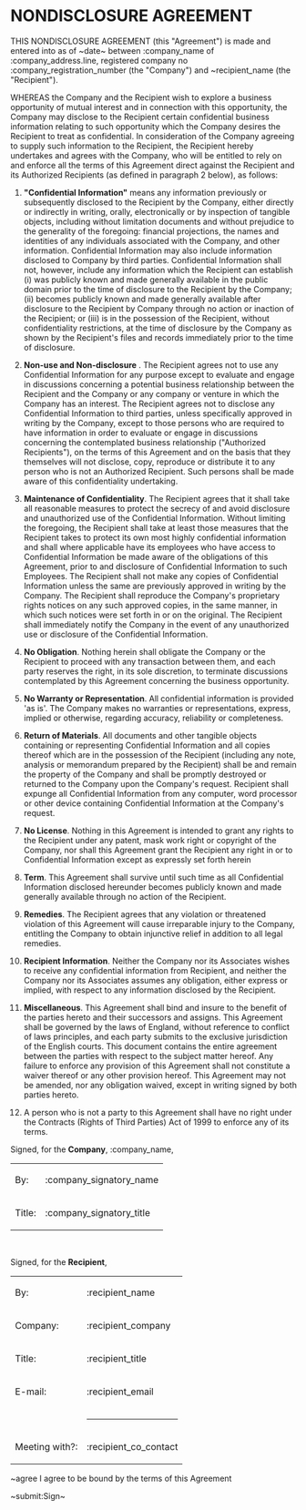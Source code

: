 # NONDISCLOSURE AGREEMENT
THIS NONDISCLOSURE AGREEMENT (this "Agreement") is made and entered into as of ~date~ between :company_name of :company_address.line, registered company no :company_registration_number (the "Company") and ~recipient_name (the "Recipient").

WHEREAS the Company and the Recipient wish to explore a business opportunity of mutual interest and in connection with this opportunity, the Company may disclose to the Recipient certain confidential business information relating to such opportunity which the Company desires the Recipient to treat as confidential.  In consideration of the Company agreeing to supply such information to the Recipient, the Recipient hereby undertakes and agrees with the Company, who will be entitled to rely on and enforce all the terms of this Agreement direct against the Recipient and its Authorized Recipients (as defined in paragraph 2 below), as follows:

1. __"Confidential Information"__ means any information previously or subsequently disclosed to the Recipient by the Company, either directly or indirectly in writing, orally, electronically or by inspection of tangible objects, including without limitation documents and without prejudice to the generality of the foregoing: financial projections, the names and identities of any individuals associated with the Company, and other information.  Confidential Information may also include information disclosed to Company by third parties.  Confidential Information shall not, however, include any information which the Recipient can establish (i) was publicly known and made generally available in the public domain prior to the time of disclosure to the Recipient by the Company; (ii) becomes publicly known and made generally available after disclosure to the Recipient by Company through no action or inaction of the Recipient; or (iii) is in the possession of the Recipient, without confidentiality restrictions, at the time of disclosure by the Company as shown by the Recipient's files and records immediately prior to the time of disclosure.

2. __Non-use and Non-disclosure__ .  The Recipient agrees not to use any Confidential Information for any purpose except to evaluate and engage in discussions concerning a potential business relationship between the Recipient and the Company or any company or venture in which the Company has an interest.  The Recipient agrees not to disclose any Confidential Information to third parties, unless specifically approved in writing by the Company, except to those persons who are required to have information in order to evaluate or engage in discussions concerning the contemplated business relationship ("Authorized Recipients"), on the terms of this Agreement and on the basis that they themselves will not disclose, copy, reproduce or distribute it to any person who is not an Authorized Recipient.  Such persons shall be made aware of this confidentiality undertaking.

3. __Maintenance of Confidentiality__.  The Recipient agrees that it shall take all reasonable measures to protect the secrecy of and avoid disclosure and unauthorized use of the Confidential Information.  Without limiting the foregoing, the Recipient shall take at least those measures that the Recipient takes to protect its own most highly confidential information and shall where applicable have its employees who have access to Confidential Information be made aware of the obligations of this Agreement, prior to and disclosure of Confidential Information to such Employees.  The Recipient shall not make any copies of Confidential Information unless the same are previously approved in writing by the Company.  The Recipient shall reproduce the Company's proprietary rights notices on any such approved copies, in the same manner, in which such notices were set forth in or on the original.  The Recipient shall immediately notify the Company in the event of any unauthorized use or disclosure of the Confidential Information.

4. __No Obligation__.  Nothing herein shall obligate the Company or the Recipient to proceed with any transaction between them, and each party reserves the right, in its sole discretion, to terminate discussions contemplated by this Agreement concerning the business opportunity.

5. __No Warranty or Representation__.  All confidential information is provided 'as is'. The Company makes no warranties or representations, express, implied or otherwise, regarding accuracy, reliability or completeness.

6. __Return of Materials__.  All documents and other tangible objects containing or representing Confidential Information and all copies thereof which are in the possession of the Recipient (including any note, analysis or memorandum prepared by the Recipient) shall be and remain the property of the Company and shall be promptly destroyed or returned to the Company upon the Company's request.  Recipient shall expunge all Confidential Information from any computer, word processor or other device containing Confidential Information at the Company's request.

7. __No License__.  Nothing in this Agreement is intended to grant any rights to the Recipient under any patent, mask work right or copyright of the Company, nor shall this Agreement grant the Recipient any right in or to Confidential Information except as expressly set forth herein

8. __Term__.  This Agreement shall survive until such time as all Confidential Information disclosed hereunder becomes publicly known and made generally available through no action of the Recipient.

9. __Remedies__.  The Recipient agrees that any violation or threatened violation of this Agreement will cause irreparable injury to the Company, entitling the Company to obtain injunctive relief in addition to all legal remedies.

10. __Recipient Information__.  Neither the Company nor its Associates wishes to receive any confidential information from Recipient, and neither the Company nor its Associates assumes any obligation, either express or implied, with respect to any information disclosed by the Recipient.

11. __Miscellaneous__.  This Agreement shall bind and insure to the benefit of the parties hereto and their successors and assigns.  This Agreement shall be governed by the laws of England, without reference to conflict of laws principles, and each party submits to the exclusive jurisdiction of the English courts.  This document contains the entire agreement between the parties with respect to the subject matter hereof.  Any failure to enforce any provision of this Agreement shall not constitute a waiver thereof or any other provision hereof.  This Agreement may not be amended, nor any obligation waived, except in writing signed by both parties hereto.

12. A person who is not a party to this Agreement shall have no right under the Contracts (Rights of Third Parties) Act of 1999 to enforce any of its terms.

Signed, for the __Company__, :company_name, 

<table>
<tr>
<td>

By: 

</td>
<td class="bold">

:company_signatory_name

</td>
</tr>
<tr>
<td>

Title:

</td>
<td class="bold">

:company_signatory_title

</td>
</tr>
</table>

&nbsp;

Signed, for the __Recipient__, 

<table>
<tr>
<td class="recipient-field-label">

By: 

</td>
<td class="bold">

:recipient_name

</td>
</tr>
<tr>
<td class="recipient-field-label">

Company:

</td>
<td class="bold">

:recipient_company

</td>
</tr>
<tr>
<td class="recipient-field-label">

Title:

</td>
<td class="bold">

:recipient_title

</td>
</tr>
<tr>
<td class="recipient-field-label">

E-mail:

</td>
<td class="bold">

:recipient_email

</td>
</tr>
<tr>
<td>
&nbsp;
</td>
<td>
<hr />
</td>
</tr>
<tr>
<td class="recipient-field-label">

Meeting with?:

</td>
<td class="bold">

:recipient_co_contact

</td>
</tr>
</table>

~agree I agree to be bound by the terms of this Agreement

~submit:Sign~